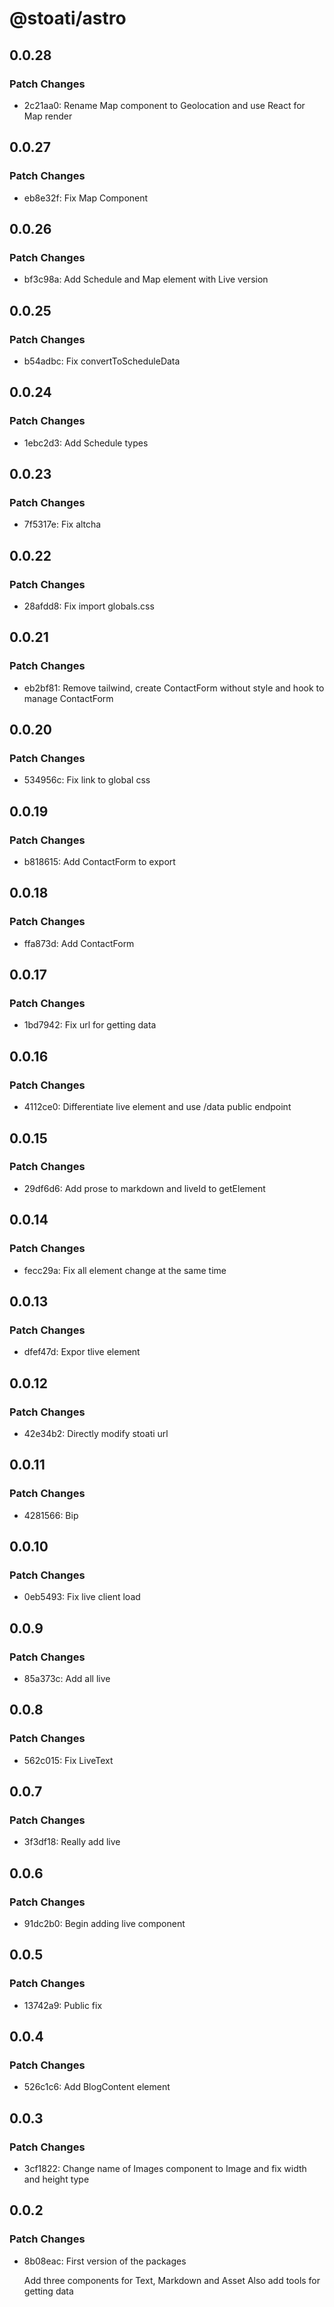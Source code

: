 # @stoati/astro

## 0.0.28

### Patch Changes

- 2c21aa0: Rename Map component to Geolocation and use React for Map render

## 0.0.27

### Patch Changes

- eb8e32f: Fix Map Component

## 0.0.26

### Patch Changes

- bf3c98a: Add Schedule and Map element with Live version

## 0.0.25

### Patch Changes

- b54adbc: Fix convertToScheduleData

## 0.0.24

### Patch Changes

- 1ebc2d3: Add Schedule types

## 0.0.23

### Patch Changes

- 7f5317e: Fix altcha

## 0.0.22

### Patch Changes

- 28afdd8: Fix import globals.css

## 0.0.21

### Patch Changes

- eb2bf81: Remove tailwind, create ContactForm without style and hook to manage ContactForm

## 0.0.20

### Patch Changes

- 534956c: Fix link to global css

## 0.0.19

### Patch Changes

- b818615: Add ContactForm to export

## 0.0.18

### Patch Changes

- ffa873d: Add ContactForm

## 0.0.17

### Patch Changes

- 1bd7942: Fix url for getting data

## 0.0.16

### Patch Changes

- 4112ce0: Differentiate live element and use /data public endpoint

## 0.0.15

### Patch Changes

- 29df6d6: Add prose to markdown and liveId to getElement

## 0.0.14

### Patch Changes

- fecc29a: Fix all element change at the same time

## 0.0.13

### Patch Changes

- dfef47d: Expor tlive element

## 0.0.12

### Patch Changes

- 42e34b2: Directly modify stoati url

## 0.0.11

### Patch Changes

- 4281566: Bip

## 0.0.10

### Patch Changes

- 0eb5493: Fix live client load

## 0.0.9

### Patch Changes

- 85a373c: Add all live

## 0.0.8

### Patch Changes

- 562c015: Fix LiveText

## 0.0.7

### Patch Changes

- 3f3df18: Really add live

## 0.0.6

### Patch Changes

- 91dc2b0: Begin adding live component

## 0.0.5

### Patch Changes

- 13742a9: Public fix

## 0.0.4

### Patch Changes

- 526c1c6: Add BlogContent element

## 0.0.3

### Patch Changes

- 3cf1822: Change name of Images component to Image and fix width and height type

## 0.0.2

### Patch Changes

- 8b08eac: First version of the packages

  Add three components for Text, Markdown and Asset
  Also add tools for getting data
